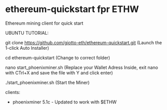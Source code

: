 # ethereum-quickstart fpr ETHW
Ethereum mining client for quick start


UBUNTU TUTORIAL:

git clone https://github.com/giotto-eth/ethereum-quickstart.git      (Launch the 1-click Auto Installer)

cd ethereum-quickstart                     (Change to correct folder)

nano start_phoenixminer.sh                 (Replace your Wallet Adress Inside, exit nano with CTrl+X and save the file with Y and click enter)

./start_phoenixminer.sh                    (Start the Miner)


clients:
- phoenixminer 5.1c - Updated to work with $ETHW 



